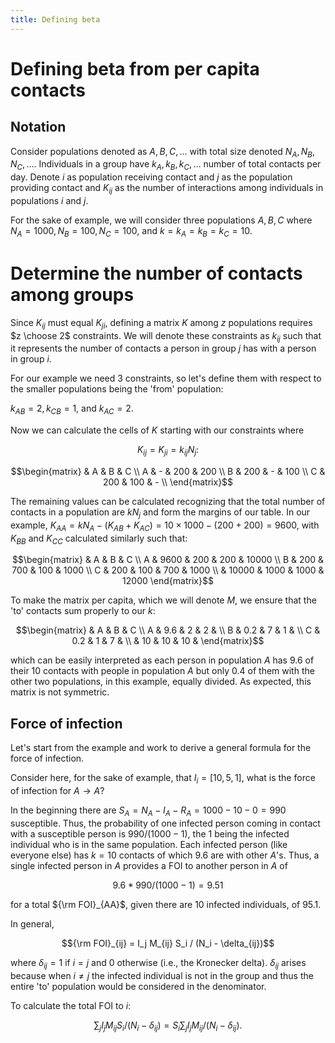 ```yaml
---
title: Defining beta
---
```


# Defining beta from per capita contacts

## Notation

Consider populations denoted as $A, B, C, \dots$ with total size denoted
$N_A, N_B, N_C, \dots$. Individuals in a group have $k_A, k_B, k_C, \dots$
number of total contacts per day.
Denote $i$ as population receiving contact and $j$ as the
population providing contact and $K_{ij}$ as the number of interactions
among individuals in populations $i$ and $j$.

For the sake of example, we will consider three populations $A, B, C$ where
$N_A = 1000, N_B = 100, N_C = 100,$ and $k = k_A = k_B = k_C = 10$.

# Determine the number of contacts among groups

Since $K_{ij}$ must equal $K_{ji}$, defining a matrix $K$ among $z$ populations
requires $z \choose 2$ constraints. We will denote these constraints as $k_{ij}$
such that it represents the number of contacts a person in group $j$ has with a
person in group $i$.

For our example we need 3 constraints, so let's define them with respect to the
smaller populations being the 'from' population:

$k_{AB} = 2, k_{CB} = 1,$ and $k_{AC} = 2.$

Now we can calculate the cells of $K$ starting with our constraints where

$$K_{ij} = K_{ji} = k_{ij} N_j:$$

$$\begin{matrix}
  & A & B & C \\
A & - & 200 & 200 \\
B & 200 & - & 100 \\
C & 200 & 100 & - \\
\end{matrix}$$

The remaining values can be calculated recognizing that the total number of
contacts in a population are $k N_j$ and form the margins of our table. In our
example, $K_{AA} = k N_A - (K_{AB} + K_{AC}) = 10 \times 1000 - (200 + 200) = 9600$,
with $K_{BB}$ and $K_{CC}$ calculated similarly such that:

$$\begin{matrix}
  & A & B & C \\
A & 9600 & 200 & 200 & 10000 \\
B & 200 & 700 & 100 & 1000 \\
C & 200 & 100 & 700 & 1000 \\
  & 10000 & 1000 & 1000 & 12000
\end{matrix}$$

To make the matrix per capita, which we will denote $M$,
we ensure that the 'to' contacts sum properly
to our $k$:

$$\begin{matrix}
  & A & B & C \\
A & 9.6 & 2 & 2 &  \\
B & 0.2 & 7 & 1 &  \\
C & 0.2 & 1 & 7 &  \\
  & 10 & 10 & 10 &
\end{matrix}$$

which can be easily interpreted as each person in population $A$ has
9.6 of their 10 contacts with people in population $A$ but only $0.4$ of them
with the other two populations, in this example, equally divided.  As expected,
this matrix is not symmetric.

## Force of infection

Let's start from the example and work to derive a general formula for the
force of infection.

Consider here, for the sake of example, that $I_i = [10, 5, 1]$, what is the force of infection
for $A \rightarrow A$?

In the beginning there are
$S_A = N_A - I_A - R_A = 1000 - 10 - 0 = 990$ susceptible. Thus, the
probability of one infected person coming in contact with a susceptible person
is $990 / (1000 - 1)$, the $1$ being the infected individual who is in the
same population. Each infected person  (like everyone else) has $k = 10$ contacts of which 9.6 are with other $A$'s.  Thus, a single infected person in $A$ provides a FOI to another person in $A$ of

$$9.6 * 990 / (1000 - 1) = 9.51$$

for a total ${\rm FOI}_{AA}$, given there are 10 infected individuals, of $95.1$.

In general,

$${\rm FOI}_{ij} = I_j M_{ij} S_i / (N_i - \delta_{ij})$$

where $\delta_{ij} = 1$ if $i = j$ and $0$ otherwise (i.e., the Kronecker delta).
$\delta_{ij}$ arises because when $i \neq j$ the infected individual is not in
the group and thus the entire 'to' population would be considered in the denominator.

To calculate the total FOI to $i$:

$$\sum_j I_j M_{ij} S_i / (N_i - \delta_{ij}) = S_i \sum_j I_j M_{ij} / (N_i - \delta_{ij}).$$
